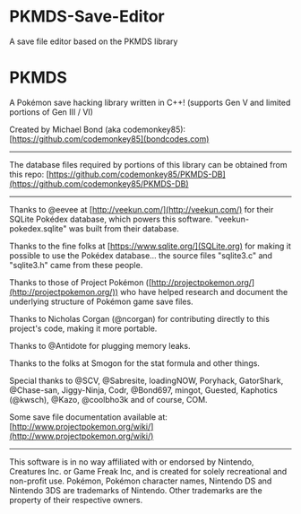 PKMDS-Save-Editor
=================

A save file editor based on the PKMDS library

PKMDS
=====

A Pokémon save hacking library written in C++! (supports Gen V and limited portions of Gen III / VI)

Created by Michael Bond (aka codemonkey85): [https://github.com/codemonkey85](bondcodes.com)

*********************************************************************

The database files required by portions of this library can be obtained from this repo: [https://github.com/codemonkey85/PKMDS-DB](https://github.com/codemonkey85/PKMDS-DB)

*********************************************************************

Thanks to @eevee at [http://veekun.com/](http://veekun.com/) for their SQLite Pokédex database, which powers this software. "veekun-pokedex.sqlite" was built from their database.

Thanks to the fine folks at [https://www.sqlite.org/](SQLite.org) for making it possible to use the Pokédex database... the source files "sqlite3.c" and "sqlite3.h" came from these people.

Thanks to those of Project Pokémon ([http://projectpokemon.org/](http://projectpokemon.org/)) who have helped research and document the underlying structure of Pokémon game save files.

Thanks to Nicholas Corgan (@ncorgan) for contributing directly to this project's code, making it more portable.

Thanks to @Antidote for plugging memory leaks.

Thanks to the folks at Smogon for the stat formula and other things.

Special thanks to @SCV, @Sabresite, loadingNOW, Poryhack, GatorShark, @Chase-san, Jiggy-Ninja, Codr, @Bond697, mingot, Guested, Kaphotics (@kwsch), @Kazo, @coolbho3k and of course, COM.

Some save file documentation available at: [http://www.projectpokemon.org/wiki/](http://www.projectpokemon.org/wiki/)

*********************************************************************

This software is in no way affiliated with or endorsed by Nintendo, Creatures Inc. or Game Freak Inc, and is created for solely recreational and non-profit use. Pokémon, Pokémon character names, Nintendo DS and Nintendo 3DS are trademarks of Nintendo. Other trademarks are the property of their respective owners.
